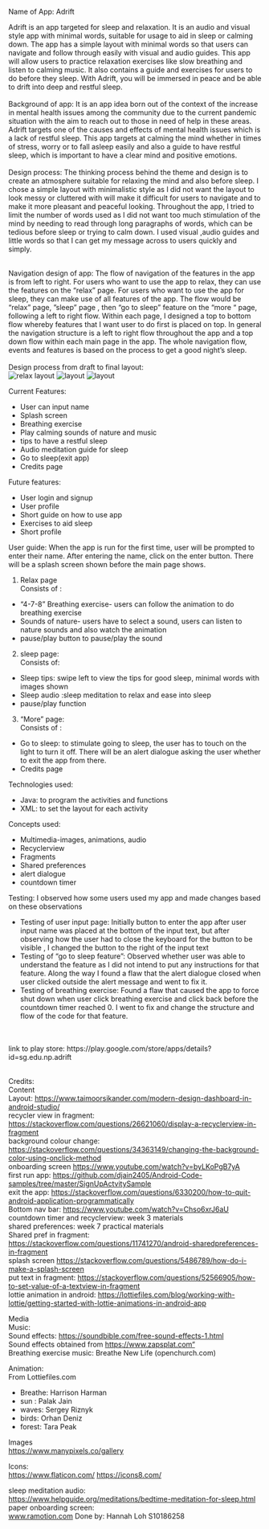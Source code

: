 Name of App: Adrift<br />

Adrift is an app targeted for sleep and relaxation. It is an audio and visual style app with minimal words, suitable for usage to aid in sleep or calming down. The app has a simple layout with minimal words so that users can navigate and follow through easily with visual and audio guides. This app will allow users to practice relaxation exercises like slow breathing and listen to calming music. It also contains a guide and exercises for users to do before they sleep. With Adrift, you will be immersed in peace and be able to drift into deep and restful sleep.<br />
<br />Background of app:
It is an app idea born out of the context of the increase in mental health issues among the community due to the current pandemic situation with the aim to reach out to those in need of help in these areas. Adrift targets one of the causes and effects of mental health issues which is a lack of restful sleep. This app targets at calming the mind whether in times of stress, worry or to fall asleep easily and also a guide to have restful sleep, which is important to have a clear mind and positive emotions.  <br />
</br>Design process: 
The thinking process behind the theme and design is to create an atmosphere suitable for relaxing the mind and also before sleep. I chose a simple layout with minimalistic style as I did not want the layout to look messy or cluttered with will make it difficult for users to navigate and to make it more pleasant and peaceful looking. Throughout the app, I tried to limit the number of words used as I did not want too much stimulation of the mind by needing to read through long paragraphs of words, which can be tedious before sleep or trying to calm down. I used visual ,audio guides and little words so that I can get my message across to users quickly and simply. 
<br />

<br />Navigation design of app:
The flow of navigation of the features in the app is from left to right. 
For users who want to use the app to relax, they can use the features on the “relax” page.
For users who want to use the app for sleep, they can make use of all features of the app. The flow would be “relax” page, ”sleep” page , then “go to sleep” feature on the “more “ page, following a left to right flow.
Within each page, I designed a top to bottom flow whereby features that I want user to do first is placed on top. 
In general the navigation structure is a left to right flow throughout the app and a top down flow within each main page in the app.
The whole navigation flow, events and features is based on the process to get a good night’s sleep.</br>
</br> Design process from draft to final layout:</br>
![relax layout](https://user-images.githubusercontent.com/73155822/127760944-8e80218d-ff1f-4c9d-8dde-915a75b43e29.png)
![layout](https://user-images.githubusercontent.com/73155822/127761024-808c2313-047a-45fc-a28b-4dd8d395fd2e.png)
![layout](https://user-images.githubusercontent.com/73155822/127761042-a7131343-f0e5-4437-ab70-7243bb1398d5.png)



Current Features:
-	User can input name
-	Splash screen
-	Breathing exercise
-	Play calming sounds of nature and music
-	tips to have a restful sleep
-	Audio meditation guide for sleep
-	Go to sleep(exit app)
-	Credits page

Future features:
-	User login and signup
-	User profile
-	Short guide on how to use app
-	Exercises to aid sleep
-	Short profile

User guide:
When the app is run for the first time, user will be prompted to enter their name. After entering the name, click on the enter button. There will be a splash screen shown before the main page shows.
1.	Relax page<br />
Consists of :
-	“4-7-8” Breathing exercise- users can follow the animation to do breathing exercise
-	Sounds of nature- users have to select a sound, users can listen to nature sounds and also watch the animation
-	pause/play button to pause/play the sound
2. sleep page:<br />
Consists of:
-	Sleep tips: swipe left to view the tips for good sleep, minimal words with images shown
-	Sleep audio :sleep meditation to relax and ease into sleep
-	pause/play function

3.	“More” page:<br />
Consists of :
-	Go to sleep: to stimulate going to sleep, the user has to touch on the light to turn it off. There will be an alert dialogue asking the user whether to exit the app from there.
-	Credits page


Technologies used:
-	Java: to program the activities and functions 
-	XML: to set the layout for each activity

Concepts used:

-	Multimedia-images, animations, audio
-	Recyclerview
-	Fragments
-	Shared preferences
-	alert dialogue
-	countdown timer

Testing:
I observed how some users used my app and made changes based on these observations
-	Testing of user input page:
Initially button to enter the app after user input name was placed at the bottom of the input text, but after observing how the user had to close the keyboard for the button to be visible , I changed the button to the right of the input text
-	Testing of “go to sleep feature”:
Observed whether user was able to understand the feature as I did not intend to put any instructions for that feature. Along the way I found a flaw that the alert dialogue closed when user clicked outside the alert message and went to fix it.
-	Testing of breathing exercise:
Found a flaw that caused the app to force shut down when user click breathing exercise and click back before the countdown timer reached 0. I went to fix and change the structure and flow of the code for that feature.

<br />

 <br />
link to play store: https://play.google.com/store/apps/details?id=sg.edu.np.adrift<br /><br />


Credits:<br />
Content<br />
Layout: https://www.taimoorsikander.com/modern-design-dashboard-in-android-studio/<br />
recycler view in fragment: https://stackoverflow.com/questions/26621060/display-a-recyclerview-in-fragment<br />
background colour change: https://stackoverflow.com/questions/34363149/changing-the-background-color-using-onclick-method<br />
onboarding screen https://www.youtube.com/watch?v=byLKoPgB7yA<br />
first run app: https://github.com/djain2405/Android-Code-samples/tree/master/SignUpActvitySample<br />
exit the app: https://stackoverflow.com/questions/6330200/how-to-quit-android-application-programmatically<br />
Bottom nav bar: https://www.youtube.com/watch?v=Chso6xrJ6aU<br />
countdown timer and recyclerview: week 3 materials<br />
shared preferences: week 7 practical materials<br />
Shared pref in fragment: https://stackoverflow.com/questions/11741270/android-sharedpreferences-in-fragment<br />
splash screen https://stackoverflow.com/questions/5486789/how-do-i-make-a-splash-screen<br />
put text in fragment: https://stackoverflow.com/questions/52566905/how-to-set-value-of-a-textview-in-fragment<br />
lottie animation in android: https://lottiefiles.com/blog/working-with-lottie/getting-started-with-lottie-animations-in-android-app<br />



Media<br />
Music:<br />
Sound effects: https://soundbible.com/free-sound-effects-1.html<br />
Sound effects obtained from https://www.zapsplat.com“<br />
Breathing exercise music: Breathe New Life (openchurch.com)<br />


Animation:<br />
From Lottiefiles.com<br />
-	Breathe: Harrison Harman
-	sun : Palak Jain 
-	waves: Sergey Riznyk 
-	birds: Orhan Deniz 
-	forest: Tara Peak 

Images<br />
https://www.manypixels.co/gallery

Icons:<br />
https://www.flaticon.com/ 
https://icons8.com/

sleep meditation audio:<br />
https://www.helpguide.org/meditations/bedtime-meditation-for-sleep.html<br />
paper onboarding screen: <br />
www.ramotion.com 
Done by: Hannah Loh S10186258
